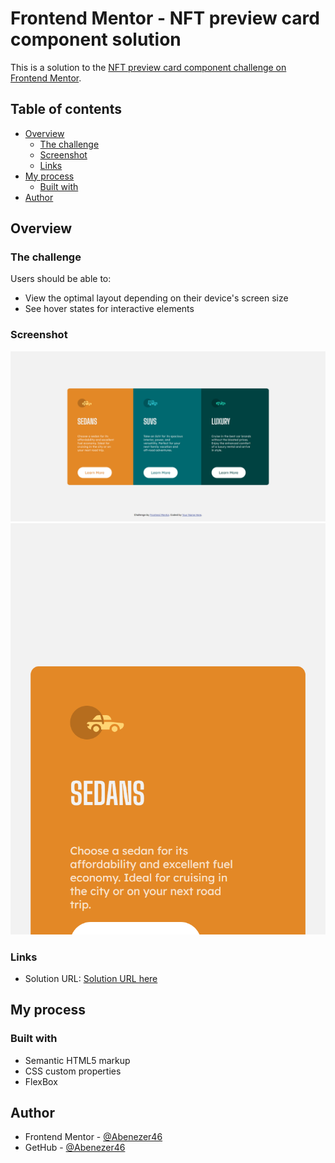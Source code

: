 # Frontend Mentor - NFT preview card component solution

This is a solution to the [NFT preview card component challenge on Frontend Mentor](https://www.frontendmentor.io/challenges/3column-preview-card-component-pH92eAR2-/hub/3column-preview-card-component-H1hYOBV4q).

## Table of contents

- [Overview](#overview)
  - [The challenge](#the-challenge)
  - [Screenshot](#screenshot)
  - [Links](#links)
- [My process](#my-process)
  - [Built with](#built-with)
- [Author](#author)

## Overview

### The challenge

Users should be able to:

- View the optimal layout depending on their device's screen size
- See hover states for interactive elements

### Screenshot

![Screenshot](/images/Screenshot.png)
![Screenshot](/images/Screenshot1.png)

### Links

- Solution URL: [Solution URL here](https://column-preview-card-component.pages.dev/)

## My process

### Built with

- Semantic HTML5 markup
- CSS custom properties
- FlexBox

## Author

- Frontend Mentor - [@Abenezer46](https://www.frontendmentor.io/profile/Abenezer46)
- GetHub - [@Abenezer46](https://github.com/Abenezer46)